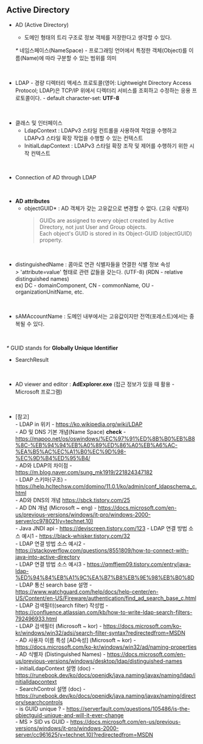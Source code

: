 ## Active Directory

* AD (Active Directory)
  - 도메인 형태의 트리 구조로 정보 객체를 저장한다고 생각할 수 있다.



  _*_ 네임스페이스(NameSpace) - 프로그래밍 언어에서 특정한 객체(Object)를 이름(Name)에 따라 구분할 수 있는 범위를 의미

<br>

* LDAP
  *-* 경량 디렉터리 액세스 프로토콜(영어: Lightweight Directory Access Protocol; LDAP)은 TCP/IP 위에서 디렉터리 서비스를 조회하고 수정하는 응용 프로토콜이다.
  *-* default character-set: **UTF-8**

<br>

* 클래스 및 인터페이스
  - LdapContext : LDAPv3 스타일 컨트롤을 사용하여 작업을 수행하고 LDAPv3 스타일 확장 작업을 수행할 수 있는 컨텍스트
  - InitialLdapContext : LDAPv3 스타일 확장 조작 및 제어를 수행하기 위한 시작 컨텍스트

<br>

* Connection of AD through LDAP

<br>

* **AD attributes**
  - objectGUID* : AD 객체가 갖는 고유값으로 변경할 수 없다. (고유 식별자)
    > GUIDs are assigned to every object created by Active Directory, not just User and Group objects. <br> Each object's GUID is stored in its Object-GUID (objectGUID) property.
<br>

  - distinguishedName : 콤마로 연관 식별자들을 연결한 식별 정보 속성 <br>
    *>* 'attribute=value' 형태로 관련 값들을 갖는다. (UTF-8) (RDN - relative distinguished names) 
    <br>
    ex) DC - domainComponent, CN - commonName, OU - organizationUnitName, etc.
<br>

  - sAMAccountName : 도메인 내부에서는 고유값이지만 전역(포레스트)에서는 중복될 수 있다.
<br>

  _*_ GUID stands for **Globally Unique Identifier**


* SearchResult
  

<br>

* AD viewer and editor : **AdExplorer.exe** (접근 정보가 있을 때 활용 - Microsoft 프로그램)


<br>

* [참고] <br>
  *-* LDAP in 위키 - https://ko.wikipedia.org/wiki/LDAP <br>
  *-* AD 및 DNS 기본 개념(Name Space) **check** - https://mapoo.net/os/oswindows/%EC%97%91%ED%8B%B0%EB%B8%8C-%EB%94%94%EB%A0%89%ED%86%A0%EB%A6%AC-%EA%B5%AC%EC%A1%B0%EC%9D%98-%EC%9D%B4%ED%95%B4/ <br>
  *-* AD와 LDAP의 차이점 - https://m.blog.naver.com/sung_mk1919/221824347182 <br>
  *-* LDAP 스키마(구조) - https://help.hcltechsw.com/domino/11.0.1/ko/admin/conf_ldapschema_c.html <br>
  *-* AD와 DNS의 개념 https://sbck.tistory.com/25 <br>
  *-* AD DN 개념 (Microsoft ~ eng) - https://docs.microsoft.com/en-us/previous-versions/windows/it-pro/windows-2000-server/cc978021(v=technet.10) <br>
  *-* Java JNDI api - https://deviscreen.tistory.com/123
  *-* LDAP 연결 방법 소스 예시1 - https://black-whisker.tistory.com/32 <br>
  *-* LDAP 연결 방법 소스 예시2 - https://stackoverflow.com/questions/8551809/how-to-connect-with-java-into-active-directory <br>
  *-* LDAP 연결 방법 소스 예시3 - https://qmffjem09.tistory.com/entry/java-ldap-%ED%94%84%EB%A1%9C%EA%B7%B8%EB%9E%98%EB%B0%8D <br>
  *-* LDAP 통신 search base 설명 - https://www.watchguard.com/help/docs/help-center/en-US/Content/en-US/Fireware/authentication/find_ad_search_base_c.html <br>
  *-* LDAP 검색필터(search filter) 작성법 - https://confluence.atlassian.com/kb/how-to-write-ldap-search-filters-792496933.html <br>
  *-* LDAP 검색필터 (Microsoft ~ kor) - https://docs.microsoft.com/ko-kr/windows/win32/adsi/search-filter-syntax?redirectedfrom=MSDN <br>
  *-* AD 사용자 이름 특성 [AD속성] (Microsoft ~ kor) - https://docs.microsoft.com/ko-kr/windows/win32/ad/naming-properties <br>
  *-* AD 식별자 (Distinguished Names) - https://docs.microsoft.com/en-us/previous-versions/windows/desktop/ldap/distinguished-names <br>
  *-* initialLdapContext 설명 (doc) - https://runebook.dev/ko/docs/openjdk/java.naming/javax/naming/ldap/initialldapcontext <br>
  *-* SearchControl 설명 (doc) - https://runebook.dev/ko/docs/openjdk/java.naming/javax/naming/directory/searchcontrols <br>
  *-* is GUID unique ? - https://serverfault.com/questions/105486/is-the-objectguid-unique-and-will-it-ever-change <br>
  *-* MS > SID vs GUID - https://docs.microsoft.com/en-us/previous-versions/windows/it-pro/windows-2000-server/cc961625(v=technet.10)?redirectedfrom=MSDN <br>



